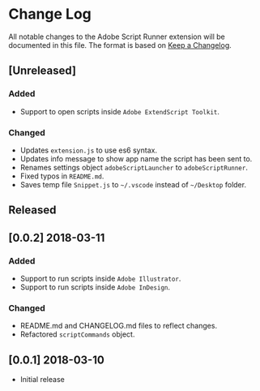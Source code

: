 # Change Log
All notable changes to the Adobe Script Runner extension will be documented in this file. The format is based on [Keep a Changelog](http://keepachangelog.com/en/1.0.0/).


## [Unreleased]

### Added
- Support to open scripts inside `Adobe ExtendScript Toolkit`.
 
### Changed
- Updates `extension.js` to use es6 syntax.
- Updates info message to show app name the script has been sent to.
- Renames settings object `adobeScriptLauncher` to `adobeScriptRunner`.
- Fixed typos in `README.md`.
- Saves temp file `Snippet.js` to `~/.vscode` instead of `~/Desktop` folder.

## Released

## [0.0.2] 2018-03-11
### Added
- Support to run scripts inside `Adobe Illustrator`.
- Support to run scripts inside `Adobe InDesign`.

### Changed
- README.md and CHANGELOG.md files to reflect changes.
- Refactored `scriptCommands` object.

## [0.0.1] 2018-03-10
- Initial release

